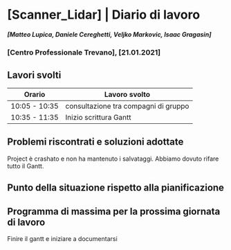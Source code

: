 # [Scanner_Lidar] | Diario di lavoro
##### [Matteo Lupica, Daniele Cereghetti, Veljko Markovic, Isaac Gragasin]
### [Centro Professionale Trevano], [21.01.2021]

## Lavori svolti

|Orario        |Lavoro svolto                 |
|--------------|------------------------------|
|10:05 - 10:35 |consultazione tra compagni di gruppo |
|10:35 - 11:35 |Inizio scrittura Gantt|

##  Problemi riscontrati e soluzioni adottate
Project è crashato e non ha mantenuto i salvataggi.
Abbiamo dovuto rifare tutto il Gantt.

##  Punto della situazione rispetto alla pianificazione

## Programma di massima per la prossima giornata di lavoro
Finire il gantt e iniziare a documentarsi
